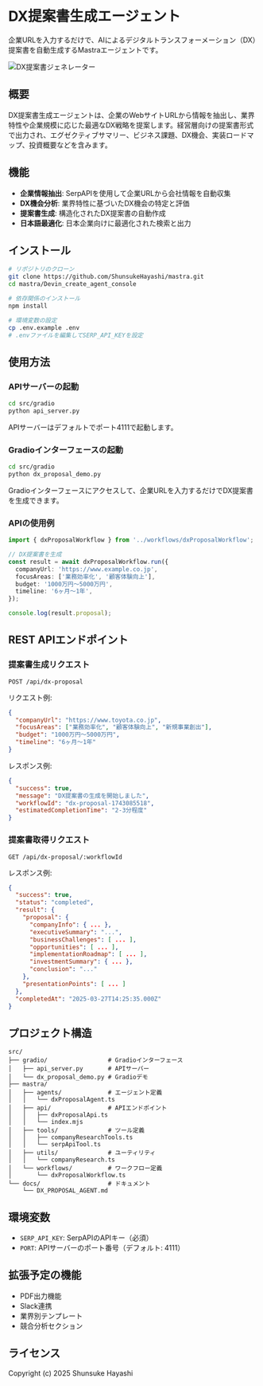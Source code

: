 # DX提案書生成エージェント

企業URLを入力するだけで、AIによるデジタルトランスフォーメーション（DX）提案書を自動生成するMastraエージェントです。

![DX提案書ジェネレーター](https://i.imgur.com/example.png)

## 概要

DX提案書生成エージェントは、企業のWebサイトURLから情報を抽出し、業界特性や企業規模に応じた最適なDX戦略を提案します。経営層向けの提案書形式で出力され、エグゼクティブサマリー、ビジネス課題、DX機会、実装ロードマップ、投資概要などを含みます。

## 機能

- **企業情報抽出**: SerpAPIを使用して企業URLから会社情報を自動収集
- **DX機会分析**: 業界特性に基づいたDX機会の特定と評価
- **提案書生成**: 構造化されたDX提案書の自動作成
- **日本語最適化**: 日本企業向けに最適化された検索と出力

## インストール

```bash
# リポジトリのクローン
git clone https://github.com/ShunsukeHayashi/mastra.git
cd mastra/Devin_create_agent_console

# 依存関係のインストール
npm install

# 環境変数の設定
cp .env.example .env
# .envファイルを編集してSERP_API_KEYを設定
```

## 使用方法

### APIサーバーの起動

```bash
cd src/gradio
python api_server.py
```

APIサーバーはデフォルトでポート4111で起動します。

### Gradioインターフェースの起動

```bash
cd src/gradio
python dx_proposal_demo.py
```

Gradioインターフェースにアクセスして、企業URLを入力するだけでDX提案書を生成できます。

### APIの使用例

```typescript
import { dxProposalWorkflow } from '../workflows/dxProposalWorkflow';

// DX提案書を生成
const result = await dxProposalWorkflow.run({
  companyUrl: 'https://www.example.co.jp',
  focusAreas: ['業務効率化', '顧客体験向上'],
  budget: '1000万円〜5000万円',
  timeline: '6ヶ月〜1年',
});

console.log(result.proposal);
```

## REST APIエンドポイント

### 提案書生成リクエスト

```
POST /api/dx-proposal
```

リクエスト例:
```json
{
  "companyUrl": "https://www.toyota.co.jp",
  "focusAreas": ["業務効率化", "顧客体験向上", "新規事業創出"],
  "budget": "1000万円〜5000万円",
  "timeline": "6ヶ月〜1年"
}
```

レスポンス例:
```json
{
  "success": true,
  "message": "DX提案書の生成を開始しました",
  "workflowId": "dx-proposal-1743085518",
  "estimatedCompletionTime": "2-3分程度"
}
```

### 提案書取得リクエスト

```
GET /api/dx-proposal/:workflowId
```

レスポンス例:
```json
{
  "success": true,
  "status": "completed",
  "result": {
    "proposal": {
      "companyInfo": { ... },
      "executiveSummary": "...",
      "businessChallenges": [ ... ],
      "opportunities": [ ... ],
      "implementationRoadmap": [ ... ],
      "investmentSummary": { ... },
      "conclusion": "..."
    },
    "presentationPoints": [ ... ]
  },
  "completedAt": "2025-03-27T14:25:35.000Z"
}
```

## プロジェクト構造

```
src/
├── gradio/                 # Gradioインターフェース
│   ├── api_server.py       # APIサーバー
│   └── dx_proposal_demo.py # Gradioデモ
├── mastra/
│   ├── agents/             # エージェント定義
│   │   └── dxProposalAgent.ts
│   ├── api/                # APIエンドポイント
│   │   ├── dxProposalApi.ts
│   │   └── index.mjs
│   ├── tools/              # ツール定義
│   │   ├── companyResearchTools.ts
│   │   └── serpApiTool.ts
│   ├── utils/              # ユーティリティ
│   │   └── companyResearch.ts
│   └── workflows/          # ワークフロー定義
│       └── dxProposalWorkflow.ts
└── docs/                   # ドキュメント
    └── DX_PROPOSAL_AGENT.md
```

## 環境変数

- `SERP_API_KEY`: SerpAPIのAPIキー（必須）
- `PORT`: APIサーバーのポート番号（デフォルト: 4111）

## 拡張予定の機能

- PDF出力機能
- Slack連携
- 業界別テンプレート
- 競合分析セクション

## ライセンス

Copyright (c) 2025 Shunsuke Hayashi
